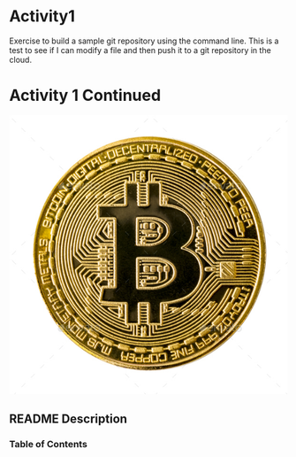 # Activity1
Exercise to build a sample git repository using the command line.
This is a test to see if I can modify a file and then push it to a git repository in the cloud.

# Activity 1 Continued

![alt text](bitcoin.jpg)

## README Description

### Table of Contents
